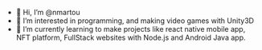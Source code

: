 - 👋 Hi, I’m @nmartou
- 👀 I’m interested in programming, and making video games with Unity3D
- 🌱 I’m currently learning to make projects like react native mobile app, NFT platform, FullStack websites with Node.js and Android Java app.

<!---
nmartou/nmartou is a ✨ special ✨ repository because its `README.md` (this file) appears on your GitHub profile.
You can click the Preview link to take a look at your changes.
--->
